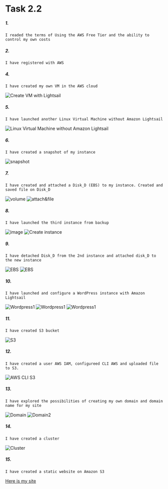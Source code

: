 # Task 2.2
##### 1. 
    I readed the terms of Using the AWS Free Tier and the ability to control my own costs
##### 2. 
    I have registered with AWS
##### 4. 
    I have created my own VM in the AWS cloud
![Create VM with Lightsail](https://github.com/shizgara/DevOps_online_Rivne_2021Q2/blob/master/m2/task2.2/images/4.PNG)
##### 5.
    I have launched another Linux Virtual Machine without Amazon Lightsail
![Linux Virtual Machine without Amazon Lightsail](https://github.com/shizgara/DevOps_online_Rivne_2021Q2/blob/master/m2/task2.2/images/5.PNG)
##### 6.
    I have created a snapshot of my instance
![snapshot](https://github.com/shizgara/DevOps_online_Rivne_2021Q2/blob/master/m2/task2.2/images/6.PNG)
##### 7.
    I have created and attached a Disk_D (EBS) to my instance. Created and saved file on Disk_D
![volume](https://github.com/shizgara/DevOps_online_Rivne_2021Q2/blob/master/m2/task2.2/images/7_1.PNG)
![attach&file](https://github.com/shizgara/DevOps_online_Rivne_2021Q2/blob/master/m2/task2.2/images/7_2.PNG)
##### 8.
    I have launched the third instance from backup
![image](https://github.com/shizgara/DevOps_online_Rivne_2021Q2/blob/master/m2/task2.2/images/8_1.PNG)
![Create instance](https://github.com/shizgara/DevOps_online_Rivne_2021Q2/blob/master/m2/task2.2/images/8_2.PNG)
##### 9.
    I have detached Disk_D from the 2nd instance and attached disk_D to the new instance
![EBS](https://github.com/shizgara/DevOps_online_Rivne_2021Q2/blob/master/m2/task2.2/images/9_1.PNG)
![EBS](https://github.com/shizgara/DevOps_online_Rivne_2021Q2/blob/master/m2/task2.2/images/9_2.PNG)
##### 10.
    I have launched and configure a WordPress instance with Amazon Lightsail
![Wordpress1](https://github.com/shizgara/DevOps_online_Rivne_2021Q2/blob/master/m2/task2.2/images/10_1.PNG)
![Wordpress1](https://github.com/shizgara/DevOps_online_Rivne_2021Q2/blob/master/m2/task2.2/images/10_2.PNG)
![Wordpress1](https://github.com/shizgara/DevOps_online_Rivne_2021Q2/blob/master/m2/task2.2/images/10_3.PNG)
##### 11.
    I have created S3 bucket 
![S3](https://github.com/shizgara/DevOps_online_Rivne_2021Q2/blob/master/m2/task2.2/images/11.PNG)
##### 12.
    I have created a user AWS IAM, configureed CLI AWS and uploaded file to S3.
![AWS CLI S3](https://github.com/shizgara/DevOps_online_Rivne_2021Q2/blob/master/m2/task2.2/images/12.PNG)
##### 13.
    I have explored the possibilities of creating my own domain and domain name for my site 
![Domain](https://github.com/shizgara/DevOps_online_Rivne_2021Q2/blob/master/m2/task2.2/images/13_1.PNG)
![Domain2](https://github.com/shizgara/DevOps_online_Rivne_2021Q2/blob/master/m2/task2.2/images/13_2.png)
##### 14.
    I have created a cluster
![Cluster](https://github.com/shizgara/DevOps_online_Rivne_2021Q2/blob/master/m2/task2.2/images/14.PNG)
##### 15.
    I have created a static website on Amazon S3
[Here is my site](http://task2.2.15.s3-website.eu-central-1.amazonaws.com)










